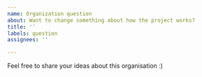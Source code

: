 ```yaml
---
name: Organization question
about: Want to change something about how the project works?
title: ''
labels: question
assignees: ''

---
```


Feel free to share your ideas about this organisation :)
